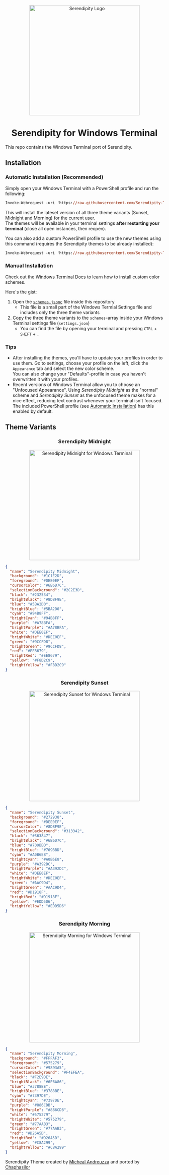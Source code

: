 <p align="center">
  <img alt="Serendipity Logo" src="./serendipity_logo.png" height="350" />
</p>
<h1 align="center">Serendipity for Windows Terminal</h1>

This repo contains the Windows Terminal port of Serendipity.

## Installation

### Automatic Installation (Recommended)

Simply open your Windows Terminal with a PowerShell profile and run the following:

```ps
Invoke-Webrequest -uri 'https://raw.githubusercontent.com/Serendipity-Theme/windows-terminal/main/schemes.jsonc' -OutFile ( New-Item -Path "$($env:LOCALAPPDATA)\Microsoft\Windows Terminal\Fragments\Serendipity\schemes.json" -Force )
```

This will install the lateset version of all three theme variants (Sunset, Midnight and Morning) for the current user.  
The themes will be available in your terminal settings **after restarting your terminal** (close all open instances, then reopen).

You can also add a custom PowerShell profile to use the new themes using this command (requires the Serendipity themes to be already installed):

```ps
Invoke-Webrequest -uri 'https://raw.githubusercontent.com/Serendipity-Theme/windows-terminal/main/profiles.jsonc' -OutFile ( New-Item -Path "$($env:LOCALAPPDATA)\Microsoft\Windows Terminal\Fragments\Serendipity\profiles.json" -Force ) ; Invoke-Webrequest -uri 'https://raw.githubusercontent.com/Serendipity-Theme/windows-terminal/main/serendipity_logo_32px.png' -OutFile ( New-Item -Path "$($env:LOCALAPPDATA)\Microsoft\Windows Terminal\Fragments\Serendipity\serendipity_logo_32px.png" -Force ) ; Invoke-Webrequest -uri 'https://raw.githubusercontent.com/Serendipity-Theme/windows-terminal/main/serendipity_logo_256px.png' -OutFile ( New-Item -Path "$($env:LOCALAPPDATA)\Microsoft\Windows Terminal\Fragments\Serendipity\serendipity_logo_256px.png" -Force )
```

### Manual Installation

Check out the [Windows Terminal Docs](https://docs.microsoft.com/en-us/windows/terminal/custom-terminal-gallery/custom-schemes) to learn how to install custom color schemes.

Here's the gist:

1. Open the [`schemes.jsonc`](https://github.com/Serendipity-Theme/windows-terminal/blob/master/schemes.jsonc) file inside this repository
   - This file is a small part of the Windows Termial Settings file and includes only the three theme variants
2. Copy the three theme variants to the `schemes`-array inside your Windows Terminal settings file (`settings.json`)
   - You can find the file by opening your terminal and pressing `CTRL` + `SHIFT` + `,`

### Tips

- After installing the themes, you'll have to update your profiles in order to use them. Go to settings, choose your profile on the left, click the `Appearance` tab and select the new color scheme.  
  You can also change your "Defaults"-profile in case you haven't overwritten it with your profiles.
- Recent versions of Windows Terminal allow you to choose an "Unfocused Appearance". Using *Serendipity Midnight* as the "normal" scheme and *Serendipity Sunset* as the unfocused theme makes for a nice effect, reducing text contrast whenever your terminal isn't focused.  
  The included PowerShell profile (see [Automatic Installation](#automatic-installation-recommended)) has this enabled by default.

## Theme Variants

<h3 align="center">Serendipity Midnight</h3>

<p align="center">
  <img alt="Serendipity Midnight for Windows Terminal" src="./serendipity-midnight_windows-terminal.png" height="350" />
</p>

```json
{
  "name": "Serendipity Midnight",
  "background": "#1C1E2D",
  "foreground": "#DEE0EF",
  "cursorColor": "#6B6D7C",
  "selectionBackground": "#2C2E3D",
  "black": "#232534",
  "brightBlack": "#8D8F9E",
  "blue": "#5BA2D0",
  "brightBlue": "#5BA2D0",
  "cyan": "#94B8FF",
  "brightCyan": "#94B8FF",
  "purple": "#A78BFA",
  "brightPurple": "#A78BFA",
  "white": "#DEE0EF",
  "brightWhite": "#DEE0EF",
  "green": "#9CCFD8",
  "brightGreen": "#9CCFD8",
  "red": "#EE8679",
  "brightRed": "#EE8679",
  "yellow": "#F8D2C9",
  "brightYellow": "#F8D2C9"
}
```

<h3 align="center">Serendipity Sunset</h3>

<p align="center">
  <img alt="Serendipity Sunset for Windows Terminal" src="./serendipity-sunset_windows-terminal.png" height="350" />
</p>

```json
{
  "name": "Serendipity Sunset",
  "background": "#272938",
  "foreground": "#DEE0EF",
  "cursorColor": "#8D8F9E",
  "selectionBackground": "#313342",
  "black": "#363847",
  "brightBlack": "#6B6D7C",
  "blue": "#709BBD",
  "brightBlue": "#709BBD",
  "cyan": "#A0B6E8",
  "brightCyan": "#A0B6E8",
  "purple": "#A392DC",
  "brightPurple": "#A392DC",
  "white": "#DEE0EF",
  "brightWhite": "#DEE0EF",
  "green": "#AAC9D4",
  "brightGreen": "#AAC9D4",
  "red": "#D1918F",
  "brightRed": "#D1918F",
  "yellow": "#EDD5D6",
  "brightYellow": "#EDD5D6"
}
```


<h3 align="center">Serendipity Morning</h3>

<p align="center">
  <img alt="Serendipity Morning for Windows Terminal" src="./serendipity-morning_windows-terminal.png" height="350" />
</p>

```json
{
  "name": "Serendipity Morning",
  "background": "#FFFAF3",
  "foreground": "#575279",
  "cursorColor": "#9893A5",
  "selectionBackground": "#F4EFEA",
  "black": "#F2E9DE",
  "brightBlack": "#6E6A86",
  "blue": "#3788BE",
  "brightBlue": "#3788BE",
  "cyan": "#7397DE",
  "brightCyan": "#7397DE",
  "purple": "#886CDB",
  "brightPurple": "#886CDB",
  "white": "#575279",
  "brightWhite": "#575279",
  "green": "#77AAB3",
  "brightGreen": "#77AAB3",
  "red": "#D26A5D",
  "brightRed": "#D26A5D",
  "yellow": "#C8A299",
  "brightYellow": "#C8A299"
}
```

Serendipity Theme created by [Micheal Andreuzza](https://github.com/michael-andreuzza) and ported by [Chaphasilor](https://github.com/Chaphasilor)
